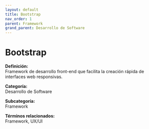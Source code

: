 ```yaml
---
layout: default
title: Bootstrap
nav_order: 1
parent: Framework
grand_parent: Desarrollo de Software
---
```


# Bootstrap

**Definición:**  
Framework de desarrollo front-end que facilita la creación rápida de interfaces web responsivas.

**Categoría:**  
Desarrollo de Software  

**Subcategoría:**  
Framework

**Términos relacionados:**  
Framework, UX/UI
